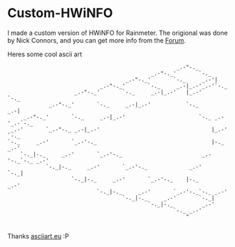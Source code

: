 # Custom-HWiNFO
I made a custom version of HWiNFO for Rainmeter.
The origional was done by Nick Connors, and you can get more info from the [Forum](https://www.hwinfo.com/forum/Thread-Rainmeter-plug-in-for-HWiNFO).

Heres some cool ascii art
```
                                                     _.-"-._
                                             _.-"-._'       `-._
                                     _.-"-._'       `-._     _.-'|
                             _.-"-._'       `-._     _.-|_.-'_.-'`-._
                     _.-"-._'       `-._     _.-|_.-'   |_.-'        `-._
             _.-"-._'       `-._     _.-|_.-'           `-._         _.-|
     _.-"-._'       `-._     _.-|_.-'                       `-._ _.-'_.-`-._
 _.-'       `_.-"-._ _.-|_.-'                                   |_.-'       `-._
`-._     _.-'       `_.-'-._                                    |-._         _.-'
    `-._|-._     _.-'       `_.-'-._                         _.-'-._`-._ _.-'
            `-._|-._     _.-'       `_.-'-._             _.-'       `-._|
                    `-._|-._     _.-'       `_.-'-._    |-._         _.-'
                            `-._|-._     _.-'       `_.-'-._`-._ _.-'
                                    `-._|-._     _.-'       `-._|
                                            `-._|-._         _.-'
                                                    `-._ _.-'   
                                                        "
                                                 
```                                                 
Thanks [asciiart.eu](https://www.asciiart.eu/art-and-design/escher) :P
